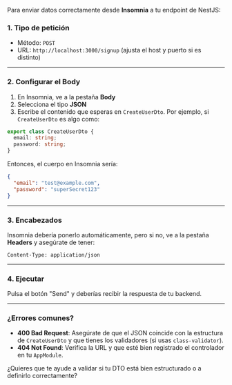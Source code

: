 Para enviar datos correctamente desde **Insomnia** a tu endpoint de NestJS:

### 1. **Tipo de petición**

* Método: `POST`
* URL: `http://localhost:3000/signup` (ajusta el host y puerto si es distinto)

---

### 2. **Configurar el Body**

1. En Insomnia, ve a la pestaña **Body**
2. Selecciona el tipo **JSON**
3. Escribe el contenido que esperas en `CreateUserDto`. Por ejemplo, si `CreateUserDto` es algo como:

```ts
export class CreateUserDto {
  email: string;
  password: string;
}
```

Entonces, el cuerpo en Insomnia sería:

```json
{
  "email": "test@example.com",
  "password": "superSecret123"
}
```

---

### 3. **Encabezados**

Insomnia debería ponerlo automáticamente, pero si no, ve a la pestaña **Headers** y asegúrate de tener:

```http
Content-Type: application/json
```

---

### 4. **Ejecutar**

Pulsa el botón "Send" y deberías recibir la respuesta de tu backend.

---

### ¿Errores comunes?

* **400 Bad Request**: Asegúrate de que el JSON coincide con la estructura de `CreateUserDto` y que tienes los validadores (si usas `class-validator`).
* **404 Not Found**: Verifica la URL y que esté bien registrado el controlador en tu `AppModule`.

¿Quieres que te ayude a validar si tu DTO está bien estructurado o a definirlo correctamente?
